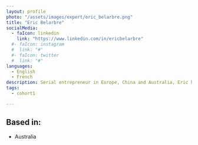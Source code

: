 ```yaml
---
layout: profile
photo: "/assets/images/expert/eric_belarbre.png"
title: "Eric Belarbre"
socialMedia:
  - faIcon: linkedin
    link: "https://www.linkedin.com/in/ericbelarbre"
  #- faIcon: instagram
  #  link: "#"
  #- faIcon: twitter
  #  link: "#"
languages:
  - English
  - French
description: Serial entrepreneur in Europe, China and Australia, Eric has utilized his engineering background to develop hardware innovations across multiple industries, from medical devices to virtual reality
tags:
  - cohort1

---
```


## Based in: 
- Australia